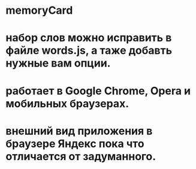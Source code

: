 # memoryCard


# набор слов можно исправить в файле words.js, а таже добавть нужные вам опции.
# работает в Google Chrome, Opera и мобильных браузерах.
# внешний вид приложения в браузере Яндекс пока что  отличается от задуманного.
